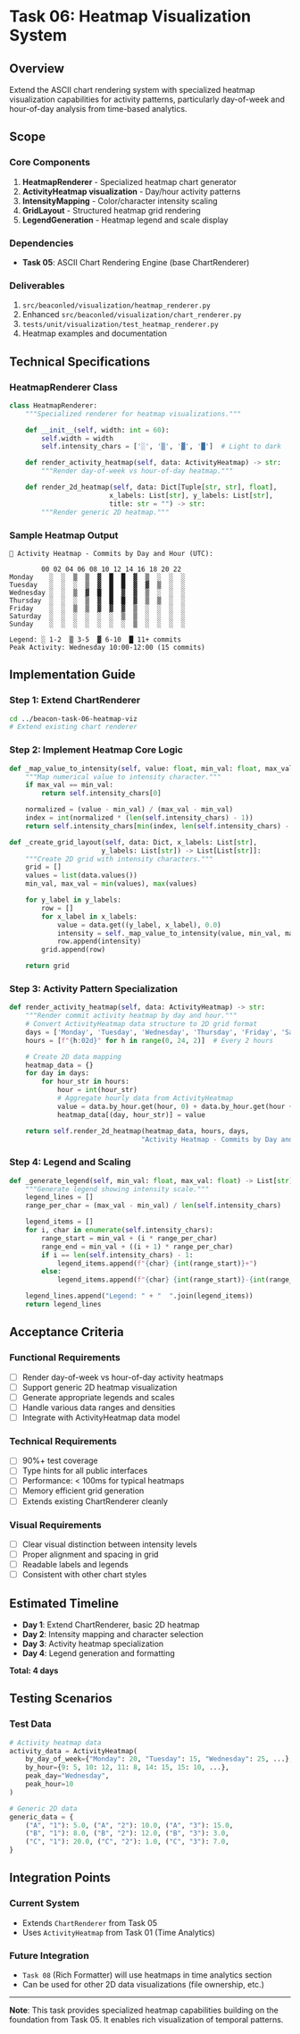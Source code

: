 # Task 06: Heatmap Visualization System

## Overview

Extend the ASCII chart rendering system with specialized heatmap visualization capabilities for activity patterns, particularly day-of-week and hour-of-day analysis from time-based analytics.

## Scope

### Core Components
1. **HeatmapRenderer** - Specialized heatmap chart generator
2. **ActivityHeatmap visualization** - Day/hour activity patterns
3. **IntensityMapping** - Color/character intensity scaling
4. **GridLayout** - Structured heatmap grid rendering
5. **LegendGeneration** - Heatmap legend and scale display

### Dependencies
- **Task 05**: ASCII Chart Rendering Engine (base ChartRenderer)

### Deliverables
1. `src/beaconled/visualization/heatmap_renderer.py`
2. Enhanced `src/beaconled/visualization/chart_renderer.py`
3. `tests/unit/visualization/test_heatmap_renderer.py`
4. Heatmap examples and documentation

## Technical Specifications

### HeatmapRenderer Class
```python
class HeatmapRenderer:
    """Specialized renderer for heatmap visualizations."""

    def __init__(self, width: int = 60):
        self.width = width
        self.intensity_chars = ['░', '▒', '▓', '█']  # Light to dark

    def render_activity_heatmap(self, data: ActivityHeatmap) -> str:
        """Render day-of-week vs hour-of-day heatmap."""

    def render_2d_heatmap(self, data: Dict[Tuple[str, str], float],
                         x_labels: List[str], y_labels: List[str],
                         title: str = "") -> str:
        """Render generic 2D heatmap."""
```

### Sample Heatmap Output
```
📅 Activity Heatmap - Commits by Day and Hour (UTC):

        00 02 04 06 08 10 12 14 16 18 20 22
Monday    ░  ░  ▒  ▒  ▓  █  █  ▓  ▒  ░  ░  ░
Tuesday   ░  ░  ░  ▒  ▓  █  █  ▓  ▓  ▒  ░  ░
Wednesday ░  ░  ▒  ▓  █  █  ▓  ▓  ▒  ░  ░  ░
Thursday  ░  ░  ░  ▒  ▓  █  █  ▓  ▒  ▒  ░  ░
Friday    ░  ░  ▒  ▒  ▓  ▓  ▓  ▒  ░  ░  ░  ░
Saturday  ░  ░  ░  ░  ░  ░  ▒  ▒  ░  ░  ░  ░
Sunday    ░  ░  ░  ░  ░  ░  ░  ▒  ░  ░  ░  ░

Legend: ░ 1-2  ▒ 3-5  ▓ 6-10  █ 11+ commits
Peak Activity: Wednesday 10:00-12:00 (15 commits)
```

## Implementation Guide

### Step 1: Extend ChartRenderer
```bash
cd ../beacon-task-06-heatmap-viz
# Extend existing chart renderer
```

### Step 2: Implement Heatmap Core Logic
```python
def _map_value_to_intensity(self, value: float, min_val: float, max_val: float) -> str:
    """Map numerical value to intensity character."""
    if max_val == min_val:
        return self.intensity_chars[0]

    normalized = (value - min_val) / (max_val - min_val)
    index = int(normalized * (len(self.intensity_chars) - 1))
    return self.intensity_chars[min(index, len(self.intensity_chars) - 1)]

def _create_grid_layout(self, data: Dict, x_labels: List[str],
                       y_labels: List[str]) -> List[List[str]]:
    """Create 2D grid with intensity characters."""
    grid = []
    values = list(data.values())
    min_val, max_val = min(values), max(values)

    for y_label in y_labels:
        row = []
        for x_label in x_labels:
            value = data.get((y_label, x_label), 0.0)
            intensity = self._map_value_to_intensity(value, min_val, max_val)
            row.append(intensity)
        grid.append(row)

    return grid
```

### Step 3: Activity Pattern Specialization
```python
def render_activity_heatmap(self, data: ActivityHeatmap) -> str:
    """Render commit activity heatmap by day and hour."""
    # Convert ActivityHeatmap data structure to 2D grid format
    days = ['Monday', 'Tuesday', 'Wednesday', 'Thursday', 'Friday', 'Saturday', 'Sunday']
    hours = [f"{h:02d}" for h in range(0, 24, 2)]  # Every 2 hours

    # Create 2D data mapping
    heatmap_data = {}
    for day in days:
        for hour_str in hours:
            hour = int(hour_str)
            # Aggregate hourly data from ActivityHeatmap
            value = data.by_hour.get(hour, 0) + data.by_hour.get(hour + 1, 0)
            heatmap_data[(day, hour_str)] = value

    return self.render_2d_heatmap(heatmap_data, hours, days,
                                 "Activity Heatmap - Commits by Day and Hour")
```

### Step 4: Legend and Scaling
```python
def _generate_legend(self, min_val: float, max_val: float) -> List[str]:
    """Generate legend showing intensity scale."""
    legend_lines = []
    range_per_char = (max_val - min_val) / len(self.intensity_chars)

    legend_items = []
    for i, char in enumerate(self.intensity_chars):
        range_start = min_val + (i * range_per_char)
        range_end = min_val + ((i + 1) * range_per_char)
        if i == len(self.intensity_chars) - 1:
            legend_items.append(f"{char} {int(range_start)}+")
        else:
            legend_items.append(f"{char} {int(range_start)}-{int(range_end)}")

    legend_lines.append("Legend: " + "  ".join(legend_items))
    return legend_lines
```

## Acceptance Criteria

### Functional Requirements
- [ ] Render day-of-week vs hour-of-day activity heatmaps
- [ ] Support generic 2D heatmap visualization
- [ ] Generate appropriate legends and scales
- [ ] Handle various data ranges and densities
- [ ] Integrate with ActivityHeatmap data model

### Technical Requirements
- [ ] 90%+ test coverage
- [ ] Type hints for all public interfaces
- [ ] Performance: < 100ms for typical heatmaps
- [ ] Memory efficient grid generation
- [ ] Extends existing ChartRenderer cleanly

### Visual Requirements
- [ ] Clear visual distinction between intensity levels
- [ ] Proper alignment and spacing in grid
- [ ] Readable labels and legends
- [ ] Consistent with other chart styles

## Estimated Timeline

- **Day 1**: Extend ChartRenderer, basic 2D heatmap
- **Day 2**: Intensity mapping and character selection
- **Day 3**: Activity heatmap specialization
- **Day 4**: Legend generation and formatting

**Total: 4 days**

## Testing Scenarios

### Test Data
```python
# Activity heatmap data
activity_data = ActivityHeatmap(
    by_day_of_week={"Monday": 20, "Tuesday": 15, "Wednesday": 25, ...},
    by_hour={9: 5, 10: 12, 11: 8, 14: 15, 15: 10, ...},
    peak_day="Wednesday",
    peak_hour=10
)

# Generic 2D data
generic_data = {
    ("A", "1"): 5.0, ("A", "2"): 10.0, ("A", "3"): 15.0,
    ("B", "1"): 8.0, ("B", "2"): 12.0, ("B", "3"): 3.0,
    ("C", "1"): 20.0, ("C", "2"): 1.0, ("C", "3"): 7.0,
}
```

## Integration Points

### Current System
- Extends `ChartRenderer` from Task 05
- Uses `ActivityHeatmap` from Task 01 (Time Analytics)

### Future Integration
- `Task 08` (Rich Formatter) will use heatmaps in time analytics section
- Can be used for other 2D data visualizations (file ownership, etc.)

---

**Note**: This task provides specialized heatmap capabilities building on the foundation from Task 05. It enables rich visualization of temporal patterns.
